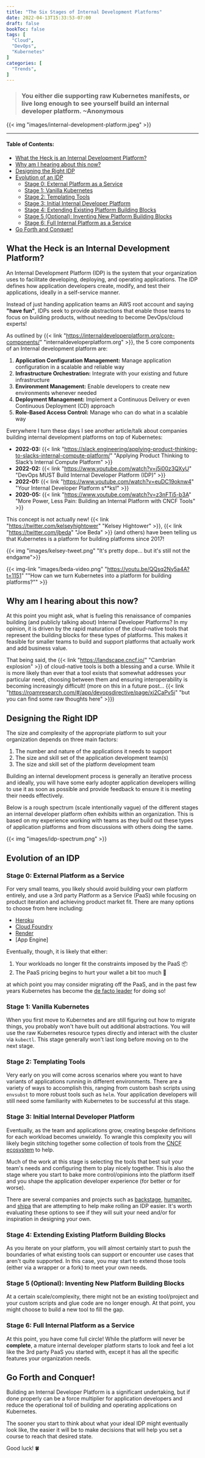 ```yaml
---
title: "The Six Stages of Internal Development Platforms"
date: 2022-04-13T15:33:53-07:00
draft: false
bookToc: false
tags: [
  "Cloud",
  "DevOps",
  "Kubernetes"
]
categories: [
  "Trends",
]
---
```


> ### You either die supporting raw Kubernetes manifests, or live long enough to see yourself build an internal developer platform. ~Anonymous

{{< img "images/internal-development-platform.jpeg" >}}


<!--more-->

---

#### Table of Contents:
- [What the Heck is an Internal Development Platform?](#what-the-heck-is-an-internal-development-platform)
- [Why am I hearing about this now?](#why-am-i-hearing-about-this-now)
- [Designing the Right IDP](#designing-the-right-idp)
- [Evolution of an IDP](#evolution-of-an-idp)
  - [Stage 0: External Platform as a Service](#stage-0-external-platform-as-a-service)
  - [Stage 1: Vanilla Kubernetes](#stage-1-vanilla-kubernetes)
  - [Stage 2: Templating Tools](#stage-2-templating-tools)
  - [Stage 3: Initial Internal Developer Platform](#stage-3-initial-internal-developer-platform)
  - [Stage 4: Extending Existing Platform Building Blocks](#stage-4-extending-existing-platform-building-blocks)
  - [Stage 5 (Optional): Inventing New Platform Building Blocks](#stage-5-optional-inventing-new-platform-building-blocks)
  - [Stage 6: Full Internal Platform as a Service](#stage-6-full-internal-platform-as-a-service)
- [Go Forth and Conquer!](#go-forth-and-conquer)

## What the Heck is an Internal Development Platform?

An Internal Development Platform (IDP) is the system that your organization uses to facilitate developing, deploying, and operating applications. The IDP defines how application developers create, modify, and test their applications, ideally in a self-service manner.

Instead of just handing application teams an AWS root account and saying **"have fun"**, IDPs seek to provide abstractions that enable those teams to focus on building products, without needing to become DevOps/cloud experts!

As outlined by {{< link "https://internaldeveloperplatform.org/core-components/" "internaldeveloperplatform.org" >}}, the 5 core components of an Internal development platform are:

1. **Application Configuration Management:** Manage application configuration in a scalable and reliable way
2. **Infrastructure Orchestration:** Integrate with your existing and future infrastructure
3. **Environment Management:** Enable developers to create new environments whenever needed
4. **Deployment Management:** Implement a Continuous Delivery or even Continuous Deployment (CD) approach
5. **Role-Based Access Control:** Manage who can do what in a scalable way

Everywhere I turn these days I see another article/talk about companies building internal development platforms on top of Kubernetes:
  - **2022-03:** {{< link "https://slack.engineering/applying-product-thinking-to-slacks-internal-compute-platform/" "Applying Product Thinking to Slack’s Internal Compute Platform" >}}
  - **2022-02:** {{< link "https://www.youtube.com/watch?v=j5i00z3QXyU" "DevOps MUST Build Internal Developer Platform (IDP)" >}}
  - **2022-01:** {{< link "https://www.youtube.com/watch?v=euDC19oknw4" "Your Internal Developer Platform s**ks!" >}} 
  - **2020-05:** {{< link "https://www.youtube.com/watch?v=z3nFTi5-b3A" "More Power, Less Pain: Building an Internal Platform with CNCF Tools" >}}

This concept is not actually new! {{< link "https://twitter.com/kelseyhightower" "Kelsey Hightower" >}}, {{< link "https://twitter.com/jbeda" "Joe Beda" >}} (and others) have been telling us that Kubernetes is a platform for building platforms since 2017!

{{< img "images/kelsey-tweet.png" "It's pretty dope... but it's still not the endgame">}}

{{< img-link "images/beda-video.png" "https://youtu.be/QQsq2Ny5a4A?t=1151" "\"How can we turn Kubernetes into a platform for building platforms?\"" >}}

## Why am I hearing about this now?

At this point you might ask, what is fueling this renaissance of companies building (and publicly talking about) Internal Developer Platforms? In my opinion, it is driven by the rapid maturation of the cloud-native tools that represent the building blocks for these types of platforms. This makes it feasible for smaller teams to build and support platforms that actually work and add business value.

That being said, the {{< link "https://landscape.cncf.io/" "Cambrian explosion" >}} of cloud-native tools is both a blessing and a curse. While it is more likely than ever that a tool exists that somewhat addresses your particular need, choosing between them and ensuring interoperability is becoming increasingly difficult! (more on this in a future post... {{< link "https://roamresearch.com/#/app/devopsdirective/page/xi2CaPv5i" "but you can find some raw thoughts here" >}}) 

## Designing the Right IDP

The size and complexity of the appropriate platform to suit your organization depends on three main factors:
  1. The number and nature of the applications it needs to support
  2. The size and skill set of the application development team(s)
  3. The size and skill set of the platform development team 

Building an internal development process is generally an iterative process and ideally, you will have some early adopter application developers willing to use it as soon as possible and provide feedback to ensure it is meeting their needs effectively.

Below is a rough spectrum (scale intentionally vague) of the different stages an internal developer platform often exhibits within an organization. This is based on my experience working with teams as they build out these types of application platforms and from discussions with others doing the same.

{{< img "images/idp-spectrum.png" >}}

## Evolution of an IDP

### Stage 0: External Platform as a Service

For very small teams, you likely should avoid building your own platform entirely, and use a 3rd party Platform as a Service (PaaS) while focusing on product iteration and achieving product market fit. There are many options to choose from here including:
  - [Heroku](https://www.heroku.com/)
  - [Cloud Foundry](https://www.cloudfoundry.org/)
  - [Render](https://render.com/)
  - [App Engine]
  
Eventually, though, it is likely that either:
  1. Your workloads no longer fit the constraints imposed by the PaaS 📦
  2. The PaaS pricing begins to hurt your wallet a bit too much 💸

at which point you may consider migrating off the PaaS, and in the past few years Kubernetes has become the [de facto leader](https://www.cockroachlabs.com/guides/kubernetes-trends/) for doing so!

### Stage 1: Vanilla Kubernetes

When you first move to Kubernetes and are still figuring out how to migrate things, you probably won't have built out additional abstractions. You will use the raw Kubernetes resource types directly and interact with the cluster via `kubectl`. This stage generally won't last long before moving on to the next stage.

### Stage 2: Templating Tools

Very early on you will come across scenarios where you want to have variants of applications running in different environments. There are a variety of ways to accomplish this, ranging from custom bash scripts using `envsubst` to more robust tools such as `helm`. Your application developers will still need some familiarity with Kubernetes to be successful at this stage.

### Stage 3: Initial Internal Developer Platform

Eventually, as the team and applications grow, creating bespoke definitions for each workload becomes unwieldy. To wrangle this complexity you will likely begin stitching together some collection of tools from the [CNCF ecosystem](https://landscape.cncf.io/) to help.

Much of the work at this stage is selecting the tools that best suit your team's needs and configuring them to play nicely together. This is also the stage where you start to bake more control/opinions into the platform itself and you shape the application developer experience (for better or for worse).

There are several companies and projects such as [backstage](https://backstage.io/), [humanitec](https://humanitec.com/), and [shipa](https://shipa.io/) that are attempting to help make rolling an IDP easier. It's worth evaluating these options to see if they will suit your need and/or for inspiration in designing your own.

### Stage 4: Extending Existing Platform Building Blocks

As you iterate on your platform, you will almost certainly start to push the boundaries of what existing tools can support or encounter use cases that aren't quite supported. In this case, you may start to extend those tools (either via a wrapper or a fork) to meet your own needs.

### Stage 5 (Optional): Inventing New Platform Building Blocks

At a certain scale/complexity, there might not be an existing tool/project and your custom scripts and glue code are no longer enough. At that point, you might choose to build a new tool to fill the gap.

### Stage 6: Full Internal Platform as a Service

At this point, you have come full circle! While the platform will never be __complete__, a mature internal developer platform starts to look and feel a lot like the 3rd party PaaS you started with, except it has all the specific features your organization needs.

## Go Forth and Conquer!

Building an Internal Developer Platform is a significant undertaking, but if done properly can be a force multiplier for application developers and reduce the operational toil of building and operating applications on Kubernetes. 

The sooner you start to think about what your ideal IDP might eventually look like, the easier it will be to make decisions that will help you set a course to reach that desired state.

Good luck! 🍀
